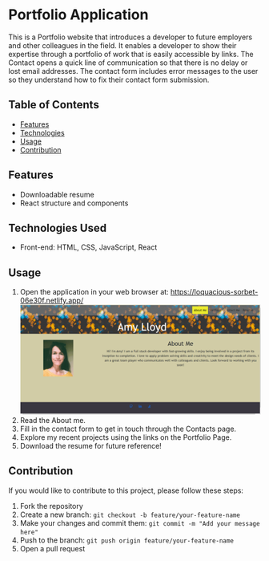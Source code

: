 # Portfolio Application

This is a Portfolio website that introduces a developer to future employers and other colleagues in the field. It enables a developer to show their expertise through a portfolio of work that is easily accessible by links. The Contact opens a quick line of communication so that there is no delay or lost email addresses. The contact form includes error messages to the user so they understand how to fix their contact form submission.

## Table of Contents
- [Features](#features)
- [Technologies](#teachnolgies)
- [Usage](#usage)
- [Contribution](#contribution)

## Features
- Downloadable resume
- React structure and components

## Technologies Used

- Front-end: HTML, CSS, JavaScript, React

## Usage

1. Open the application in your web browser at: https://loquacious-sorbet-06e30f.netlify.app/
![Portfolio-screenshot](./public//assets//Portfolio-screenshot.png)
2. Read the About me. 
3. Fill in the contact form to get in touch through the Contacts page. 
4. Explore my recent projects using the links on the Portfolio Page. 
5. Download the resume for future reference!

## Contribution

If you would like to contribute to this project, please follow these steps:

1. Fork the repository
2. Create a new branch: `git checkout -b feature/your-feature-name`
3. Make your changes and commit them: `git commit -m "Add your message here"`
4. Push to the branch: `git push origin feature/your-feature-name`
5. Open a pull request

